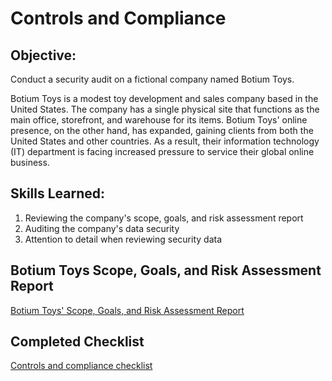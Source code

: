 # Controls and Compliance

## Objective:
Conduct a security audit on a fictional company named Botium Toys. 

Botium Toys is a modest toy development and sales company based in the United States.  The company has a single physical site that functions as the main office, storefront, and warehouse for its items.  Botium Toys' online presence, on the other hand, has expanded, gaining clients from both the United States and other countries.  As a result, their information technology (IT) department is facing increased pressure to service their global online business. 

## Skills Learned:

1. Reviewing the company's scope, goals, and risk assessment report
2. Auditing the company's data security
3. Attention to detail when reviewing security data

## Botium Toys Scope, Goals, and Risk Assessment Report

<a href="https://github.com/mruiz4241/Botium-Toys-Scope-Goals-and-Risk-Assessment-Report/blob/main/Botium%20Toys_%20Scope%2C%20goals%2C%20and%20risk%20assessment%20report%20-%20Google%20Docs.pdf" download>Botium Toys' Scope, Goals, and Risk Assessment Report</a>

## Completed Checklist

<a href="https://github.com/mruiz4241/Controls-and-Compliance-Checklist/blob/main/_Controls%20and%20compliance%20checklist_%20-%20Google%20Docs.pdf">Controls and compliance checklist</a>

